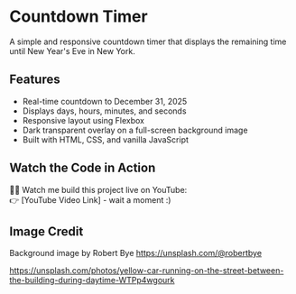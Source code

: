 # Countdown Timer

A simple and responsive countdown timer that displays the remaining time until New Year's Eve in New York.

## Features

- Real-time countdown to December 31, 2025
- Displays days, hours, minutes, and seconds
- Responsive layout using Flexbox
- Dark transparent overlay on a full-screen background image
- Built with HTML, CSS, and vanilla JavaScript

## Watch the Code in Action

👨‍💻 Watch me build this project live on YouTube:  
👉 [YouTube Video Link] - wait a moment :)

## Image Credit

Background image by Robert Bye https://unsplash.com/@robertbye

https://unsplash.com/photos/yellow-car-running-on-the-street-between-the-building-during-daytime-WTPp4wgourk
